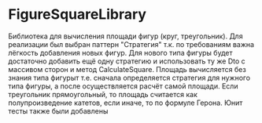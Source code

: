 # FigureSquareLibrary
Библиотека для вычисления площади фигур (круг, треугольник). 
Для реализации был выбран паттерн "Стратегия" т.к. по требованиям важна лёгкость добавления новых фигур. Для нового типа фигуры будет достаточно добавить ещё одну стратегию и использовать ту же Dto с массивом сторон и метод CalculateSquare.
Площадь вычисляется без знания типа фигурыт т.е. сначала определяется стратегия для нужного типа фигуры, а после осуществляется расчёт самой площади.
Если треугольник прямоугольный, то площадь считается как полупроизведение катетов, если иначе, то по формуле Герона.
Юнит тесты также были добавлены
